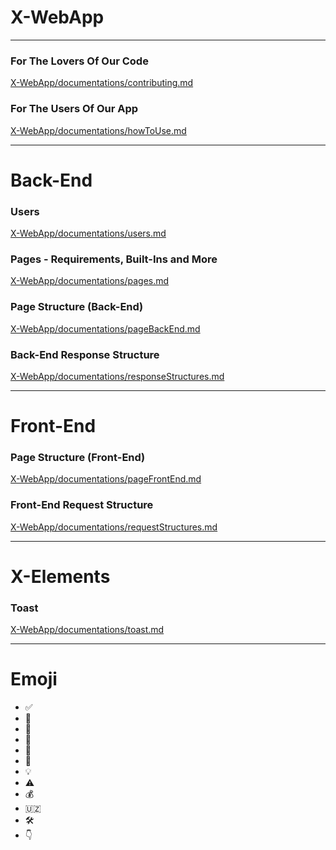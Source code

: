 # X-WebApp

---

### For The Lovers Of Our Code
[X-WebApp/documentations/contributing.md](./documentations/contributing.md)

### For The Users Of Our App
[X-WebApp/documentations/howToUse.md](./documentations/howToUse.md)

---

# Back-End

### Users
[X-WebApp/documentations/users.md](./documentations/users.md)

### Pages - Requirements, Built-Ins and More
[X-WebApp/documentations/pages.md](./documentations/pages.md)

### Page Structure (Back-End)
[X-WebApp/documentations/pageBackEnd.md](./documentations/pageBackEnd.md)

### Back-End Response Structure
[X-WebApp/documentations/responseStructures.md](./documentations/responseStructures.md)

---

# Front-End

### Page Structure (Front-End)
[X-WebApp/documentations/pageFrontEnd.md](./documentations/pageFrontEnd.md)

### Front-End Request Structure
[X-WebApp/documentations/requestStructures.md](./documentations/requestStructures.md)

---

# X-Elements

### Toast
[X-WebApp/documentations/toast.md](./documentations/toast.md)

---

# Emoji
- ✅️
- 📌️
- 🤖️
- 🧪️
- 🥼️
- 🗿️
- 💡️
- ⚠️
- 💰️
- 🇺🇿️
- 🛠️
- 👇
